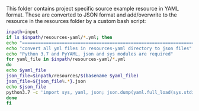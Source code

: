 This folder contains project specific source example resource in YAML format.  These are converted to JSON format and add/overwrite to the resource in the resources folder by a custom bash script:


~~~bash
inpath=input
if ls $inpath/resources-yaml/*.yml; then
echo "========================================================================"
echo "convert all yml files in resources-yaml directory to json files"
echo "Python 3.7 and PyYAML, json and sys modules are required"
for yaml_file in $inpath/resources-yaml/*.yml
do
echo $yaml_file
json_file=$inpath/resources/$(basename $yaml_file)
json_file=${json_file%.*}.json
echo $json_file
python3.7 -c 'import sys, yaml, json; json.dump(yaml.full_load(sys.stdin), sys.stdout, indent=4)' < $yaml_file > $json_file
done
fi
~~~
